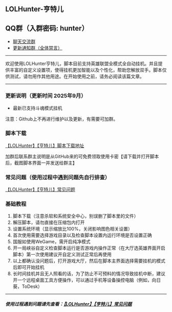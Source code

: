 ## LOLHunter-亨特儿

## QQ群（入群密码: hunter）
- [聊天交流群](https://qun.qq.com/universal-share/share?ac=1&authKey=KVjPIWcetQozCp9AlZ5bat4CKFqTkoaOc6ucF7Ym9HbpnZTOwWQmljm5CG0sDCJ1&busi_data=eyJncm91cENvZGUiOiI5MDg2MzAyMjUiLCJ0b2tlbiI6Img4N29CeE1kRFhsYktNM0pSMzNpdE42K0hEMnNRMnlXcFozSldwSmhwSytPdlpBTWlnZVNtR2FodzBDQXVrVUEiLCJ1aW4iOiIyOTY4MjkwOSJ9&data=E2WXE705pmo6Jqo_VoX2hJVUn3rH0mwrjPqtd1nQY7RL6BhsMhqajUUF2U1Rg5C7RQfYDSFcD-kLPuSPXQ7tZw&svctype=4&tempid=h5_group_info)
- [更新通知群（全体禁言）](https://qun.qq.com/universal-share/share?ac=1&authKey=d4arAD3KmIr2WM62Kwy%2BIZcGc49aUe0Tda3LvMl9vlI%2BOaw%2F%2Fwr5QtKRHROyf1xG&busi_data=eyJncm91cENvZGUiOiI5MzkxMjk2ODgiLCJ0b2tlbiI6IjhROGJnbWZKMlpPNDhVbXNZNFJGdnhyRVo1NSt2ZUVsZWI2ajBlbFgzWHNoOUQ2YTY0RHlMNzdWb2dFS0VQV0ciLCJ1aW4iOiIyOTY4MjkwOSJ9&data=3lWe3MUw_SNnKaLm2PA0h4ZBgRW7o9fjps6ShV5948kPCDSuQPRZaJX3v9K3Upcwgrnk1iz2zUOL6DsjxI82JA&svctype=4&tempid=h5_group_info)

___
欢迎使用LOLHunter亨特儿，脚本目前支持英雄联盟全模式全自动挂机。并且提供丰富的自定义设置项，使得挂机更加智能以及个性化，帮助您解放双手。脚本仅供测试，请勿用作其他用途。在开始使用之前，请务必阅读该篇文章。
___
### 更新说明（更新时间 2025年9月）
- 最新已支持斗魂模式挂机

注意：Github上不再进行维护以及更新，有需要可加群。

### 脚本下载
[【LOLHunter】【亨特儿】脚本下载地址](https://lolhunter.atomgit.net/docs/private/download/)

加群后联系群主说明是从GitHub来的可免费领取使用卡密【请下载并打开脚本后，截图脚本界面一并发送给群主】

### 常见问题（使用过程中遇到问题先自行排查）
[【LOLHunter】【亨特儿】常见问题](https://lolhunter.atomgit.net/docs/docs/guide-client/q-a-client/)

### 基础教程
1. 脚本下载（注意杀软和系统安全中心，别误删了脚本里的文件）
2. 解压脚本，请勿直接在压缩包内打开
3. 设置系统环境（显示缩放比100%，关闭影响图色相关设置）
4. 首次使用需要选择游戏目录以及检查脚本设置内运行环境是否设置正确
5. 国服如使用WeGame，需开启纯净模式
6. 开一局峡谷自定义检查脚本运行是否游戏内操作正常（在大厅选英雄界面开启脚本）第一次使用建议开自定义测试正常后再使用
7. 以上都确认没问题后，打开游戏大厅，然后在脚本主界面选择需要挂机的模式后即可开始挂机
8. 长时间挂机并且无人照看的话，为了防止不可预料的情况导致挂机中断，建议开一个远程桌面工具方便操作，可以通过手机等设备操控电脑（例如，向日葵，ToDesk）
___
##### 使用过程遇到问题请先查看：[【LOLHunter】【亨特儿】常见问题](https://lolhunter.atomgit.net/docs/docs/guide-client/q-a-client/)
